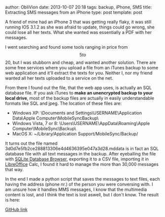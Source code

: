 author: ObliVion
date: 2013-10-07 20:18
tags: backup, iPhone, SMS
title: Extracting SMS messages from an iPhone
type: post
template: post


A friend of mine had an iPhone 3 that was getting really flaky, it was
still running IOS 3.1.2 as she was afraid to update, things could go
wrong, she could lose all her texts. What she wanted was essentially a
PDF with her messages.

I went searching and found some tools ranging in price from $$5 to $$20,
but I was stubborn and cheap, and wanted another solution. There are
some free services where you upload a file from an iTunes backup to some
web application and it'll extract the texts for you. Neither I, nor my
friend wanted all her texts uploaded to a service on the net.

From there I found out the file, that the web app uses, is actually an
SQL database file. If you ask iTunes to **make an unencrypted backup to
your local drive**, most of the backup files are actually in easily
understandable formats like SQL and jpeg. The location of these files
are:

-   Windows XP: \\Documents and Settings\\USERNAME\\Application
    Data\\Apple Computer\\MobileSyncBackup\\
-   Windows Vista, 7 or 8: \\Users\\USERNAME\\AppData\\Roaming\\Apple
    Computer\\MobileSync\\Backup\\
-   MacOS X: \~/Library/Application Support/MobileSync/Backup/

It turns out the file named
3d0d7e5fb2ce288813306e4d4636395e047a3d28.mddata is in fact an SQL
database file with all text messages in the backup. After eyeballing the
file with [SQLite Database
Browser](http://sqlitebrowser.sourceforge.net/), exporting it to a CSV
file, importing it in [LibreOffice](http://www.libreoffice.org/) Calc, I
found it hard to manage the more than 30,000 messages that way.

In the end I made a python script that saves the messages to text files,
each having the address (phone nr.) of the person you were conversing
with. I am unsure how it handles MMS messages, I know that the
multimedia content is lost, and I think the text is lost aswell, but I
don't know. The result is here:

[GitHub link](https://github.com/deadbok/iphone-sms-dump.git)
